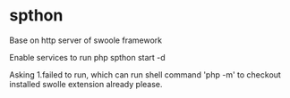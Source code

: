 # spthon
Base on http server of swoole framework

Enable services to run  php spthon start -d

Asking
1.failed to run, which can run shell command 'php -m' to checkout installed swolle extension already please.
